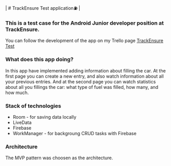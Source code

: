 | # TrackEnsure Test application⛽ |
### This is a test case for the Android Junior developer position at TrackEnsure.
You can follow the development of the app on my Trello page [TrackEnsure Test](https://trello.com/b/WyIa4h1m)
### What does this app doing?
In this app have implemented adding information about filling the car. At the first page you can create a new entry, and also watch information about all your previous entries. And at the second page you can watch statistics about all you fillings the car: what type of fuel was filled, how many, and how much.
### Stack of technologies
+ Room - for saving data locally
+ LiveData
+ Firebase
+ WorkManager - for backgroung CRUD tasks with Firebase
### Architecture
The MVP pattern was choosen as the architecture.
